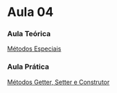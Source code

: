 # Aula 04<br>

### Aula Teórica<br>
[Métodos Especiais](https://www.youtube.com/watch?v=g2x9oyBFSco)
<br>

### Aula Prática<br>
[Métodos Getter, Setter e Construtor](https://www.youtube.com/watch?v=6i-_R5cAcEc)